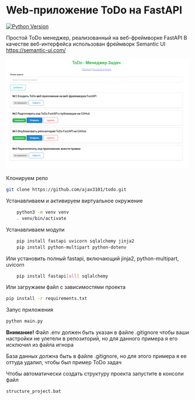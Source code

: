 # Web-приложение ToDo на FastAPI
[![Python Version](https://img.shields.io/badge/python-3.11-brightgreen.svg)](https://python.org)

Простой ToDo менеджер, реализованный на веб-фреймворке FastAPI 
В качестве веб-интерфейса использован фреймворк Semantic UI https://semantic-ui.com/

![ToDo на FastAPI](/todo_img.png)

Клонируем репо

```bash
git clone https://github.com/ajax3101/todo.git
```

Устанавливаем и активируем виртуальное окружение
```bash
    python3 -m venv venv
    . venv/bin/activate
 ```

Устанавливаем модули

```bash
    pip install fastapi uvicorn sqlalchemy jinja2
    pip install python-multipart python-dotenv
```
Или установить полный fastapi, включающий jinja2, python-multipart, uvicorn

```bash
    pip install fastapi[all] sqlalchemy
```
Или загружаем файл с зависимостями проекта

```bash
pip install -r requirements.txt
```
Запус приложения
```bash
python main.py
```
**Внимание!**
Файл .env должен быть указан в файле .gitignore чтобы ваши настройки не улетели в репозиторий, но для данного примера я его
исключил из файла игнора

База данных должна быть в файле .gitignore, но для этого примера я ее оттуда удалил, чтобы был пример ToDo задач

Чтобы автоматически создать структуру проекта запустите в консоли файл

    structure_project.bat